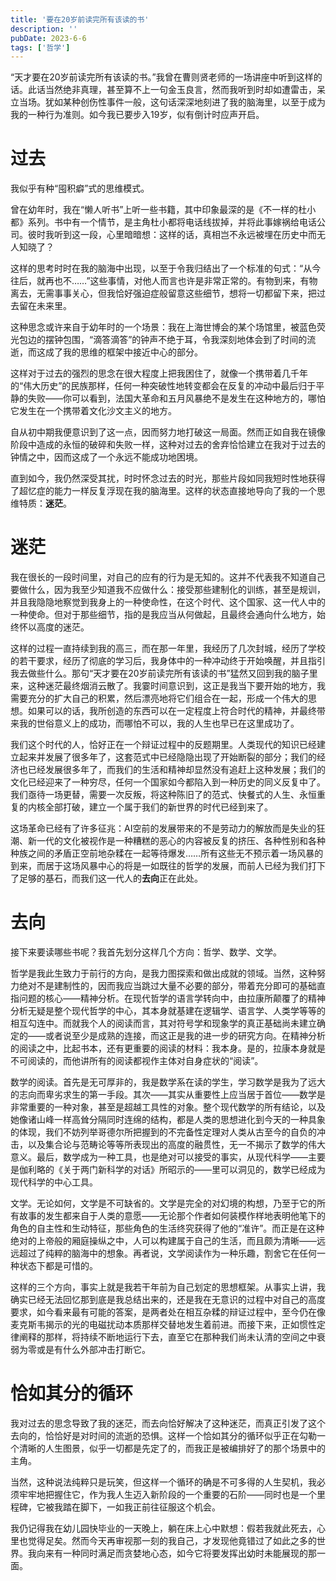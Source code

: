 ```yaml
---
title: '要在20岁前读完所有该读的书'
description: ''
pubDate: 2023-6-6
tags: ['哲学']
---
```


“天才要在20岁前读完所有该读的书。”我曾在曹则贤老师的一场讲座中听到这样的话。此话当然绝非真理，甚至算不上一句金玉良言，然而我听到时却如遭雷击，呆立当场。犹如某种创伤性事件一般，这句话深深地刻进了我的脑海里，以至于成为我的一种行为准则。如今我已要步入19岁，似有倒计时应声开启。

# 过去

我似乎有种“囤积癖”式的思维模式。

曾在幼年时，我在“懒人听书”上听一些书籍，其中印象最深的是《不一样的杜小都》系列。书中有一个情节，是主角杜小都将电话线拔掉，并将此事嫁祸给电话公司。彼时我听到这一段，心里暗暗想：这样的话，真相岂不永远被埋在历史中而无人知晓了？

这样的思考时时在我的脑海中出现，以至于令我归结出了一个标准的句式：“从今往后，就再也不……”这些事情，对他人而言也许是非常正常的。有物到来，有物离去，无需事事关心，但我恰好强迫症般留意这些细节，想将一切都留下来，把过去留在未来里。

这种思念或许来自于幼年时的一个场景：我在上海世博会的某个场馆里，被蓝色荧光包边的摆钟包围，“滴答滴答”的钟声不绝于耳，令我深刻地体会到了时间的流逝，而这成了我的思维的框架中接近中心的部分。

这样对于过去的强烈的思念在很大程度上把我困住了，就像一个携带着几千年的“伟大历史”的民族那样，任何一种突破性地转变都会在反复的冲动中最后归于平静的失败——你可以看到，法国大革命和五月风暴绝不是发生在这种地方的，哪怕它发生在一个携带着文化沙文主义的地方。

自从初中期我便意识到了这一点，因而努力地打破这一局面。然而正如自我在镜像阶段中造成的永恒的破碎和失败一样，这种对过去的舍弃恰恰建立在我对于过去的钟情之中，因而这成了一个永远不能成功地困境。

直到如今，我仍然深受其扰，时时怀念过去的时光，那些片段如同我短时性地获得了超忆症的能力一样反复浮现在我的脑海里。这样的状态直接地导向了我的一个思维特质：**迷茫**。

# 迷茫

我在很长的一段时间里，对自己的应有的行为是无知的。这并不代表我不知道自己要做什么，因为我至少知道我不应做什么：接受那些建制化的训练，甚至是规训，并且我隐隐地察觉到我身上的一种使命性，在这个时代、这个国家、这一代人中的一种使命。但对于那些细节，指的是我应当从何做起，且最终会通向什么地方，始终怀以高度的迷茫。

这样的过程一直持续到我的高三，而在那一年里，我经历了几次封城，经历了学校的若干要求，经历了彻底的学习后，我身体中的一种冲动终于开始唤醒，并且指引我去做些什么。那句“天才要在20岁前读完所有该读的书”猛然又回到我的脑子里来，这种迷茫最终烟消云散了。我霎时间意识到，这正是我当下要开始的地方，我需要充分的扩大自己的积累，然后漂亮地将它们组合在一起，形成一个伟大的思想。如果可以的话，我所创造的东西可以在一定程度上符合时代的精神，并最终带来我的世俗意义上的成功，而哪怕不可以，我的人生也早已在这里成功了。

我们这个时代的人，恰好正在一个辩证过程中的反题期里。人类现代的知识已经建立起来并发展了很多年了，这套范式中已经隐隐出现了开始断裂的部分；我们的经济也已经发展很多年了，而我们的生活和精神却显然没有追赶上这种发展；我们的文化已经迎来了一种穷尽，任何一个国家如今都陷入到一种历史的同义反复中了。我们亟待一场更替，需要一次反叛，将这种陈旧了的范式、快餐式的人生、永恒重复的内核全部打破，建立一个属于我们的新世界的时代已经到来了。

这场革命已经有了许多征兆：AI空前的发展带来的不是劳动力的解放而是失业的狂潮、新一代的文化被视作是一种糟糕的恶心的内容被反复的挤压、各种性别和各种种族之间的矛盾正空前地杂糅在一起等待爆发……所有这些无不预示着一场风暴的到来，而居于这场风暴中心的将是一如既往的哲学的发展，而前人已经为我们打下了足够的基石，而我们这一代人的**去向**正在此处。

# 去向

接下来要读哪些书呢？我首先划分这样几个方向：哲学、数学、文学。

哲学是我此生致力于前行的方向，是我力图探索和做出成就的领域。当然，这种努力绝对不是建制性的，因而我应当跳过大量不必要的部分，带着充分即可的基础直指问题的核心——精神分析。在现代哲学的语言学转向中，由拉康所颠覆了的精神分析无疑是整个现代哲学的中心，其本身就基建在逻辑学、语言学、人类学等等的相互勾连中。而就我个人的阅读而言，其对符号学和现象学的真正基础尚未建立确定的——或者说至少是成熟的连接，而这正是我的进一步的研究方向。在精神分析的阅读之中，比起书本，还有更重要的阅读的材料：我本身。是的，拉康本身就是不可阅读的，而他讲所有的阅读都视作主体对自身症状的“阅读”。

数学的阅读。首先是无可厚非的，我是数学系在读的学生，学习数学是我为了远大的志向而卑劣求生的第一手段。其次——其实从重要性上应当居于首位——数学是非常重要的一种对象，甚至是超越工具性的对象。整个现代数学的所有结论，以及她像诸山峰一样高耸分隔同时连绵的结构，都是人类的思想进化到今天的一种具象的体现，我们不妨列举哥德尔所把握到的不完备性定理对人类从古至今的自负的冲击，以及集合论与范畴论等等所表现出的高度的融贯性，无一不揭示了数学的伟大意义。最后，数学成为一种工具，也是绝对可以接受的事实，从现代科学——主要是伽利略的《关于两门新科学的对话》所昭示的——里可以洞见的，数学已经成为现代科学的中心工具。

文学。无论如何，文学是不可缺省的。文学是完全的对幻境的构想，乃至于它的所有故事的发生都来自于人类的意愿——无论那个作者如何装模作样地表明他笔下的角色的自主性和生动特征，那些角色的生活终究获得了他的“准许”。而正是在这种绝对的上帝般的厢庭操纵之中，人可以构建属于自己的生活，而且颇为清晰——远远超过了纯粹的脑海中的想象。再者说，文学阅读作为一种乐趣，割舍它在任何一种状态下都是可惜的。

这样的三个方向，事实上就是我若干年前为自己划定的思想框架。从事实上讲，我确实已经无法回忆那到底是我总结出来的，还是我在无意识的过程中对自己的高度要求，如今看来最有可能的答案，是两者处在相互杂糅的辩证过程中，至今仍在像麦克斯韦揭示的光的电磁扰动本质那样交替地发生着前进。而接下来，正如惯性定律阐释的那样，将持续不断地运行下去，直至它在那种我们尚未认清的空间之中衰弱为零或是有什么外部冲击打断它。

# 恰如其分的循环

我对过去的思念导致了我的迷茫，而去向恰好解决了这种迷茫，而真正引发了这个去向的，恰恰好是对时间的流逝的恐惧。这样一个恰如其分的循环似乎正在勾勒一个清晰的人生图景，似乎一切都是先定了的，而我正是被编排好了的那个场景中的主角。

当然，这种说法纯粹只是玩笑，但这样一个循环的确是不可多得的人生契机，我必须牢牢地把握住它，作为我人生迈入新阶段的一个重要的石阶——同时也是一个里程碑，它被我踏在脚下，一如我正前往征服这个机会。

我仍记得我在幼儿园快毕业的一天晚上，躺在床上心中默想：假若我就此死去，心里也觉得足矣。然而今天再审视那一刻的我自己，才发现他竟错过了如此之多的世界。我向来有一种同时满足而贪婪地心态，如今它将要发挥出幼时未能展现的那一面。

